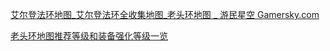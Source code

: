 [艾尔登法环地图_艾尔登法环全收集地图_老头环地图 _ 游民星空 Gamersky.com](https://app.gamersky.com/db/eldenring/)

[老头环地图推荐等级和装备强化等级一览](https://baijiahao.baidu.com/s?id=1726455762261556348&wfr=spider&for=pc)

